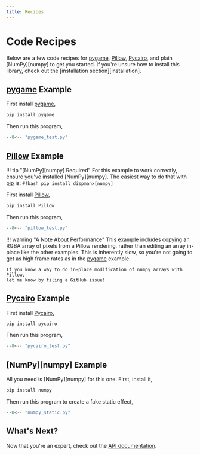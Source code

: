 ```yaml
---
title: Recipes
---
```


# Code Recipes

Below are a few code recipes for [pygame], [Pillow], [Pycairo], and
plain [NumPy][numpy] to get you started. If you're unsure how to install this
library, check out the [installation section][installation].

## [pygame] Example

First install [pygame],

```bash
pip install pygame
```

Then run this program,

```python title="pillow_test.py"
--8<-- "pygame_test.py"
```

## [Pillow] Example

!!! tip "[NumPy][numpy] Required"
    For this example to work correctly, ensure you've installed
    [NumPy][numpy]. The easiest way to do that with [pip] is:
    `#!bash pip install dispmanx[numpy]`

First install [Pillow],

```bash
pip install Pillow
```

Then run this program,

```python title="pillow_test.py"
--8<-- "pillow_test.py"
```

!!! warning "A Note About Performance"
    This example includes copying an RGBA array of pixels from a Pillow
    rendering, rather than editing an array in-place like the other examples.
    This is inherently slow, so you're not going to get as high frame rates as
    in the [pygame] example.

    If you know a way to do in-place modification of numpy arrays with Pillow,
    let me know by filing a GitHub issue!

## [Pycairo] Example

First install [Pycairo],

```bash
pip install pycairo
```

Then run this program,

```python title="pycairo_test.py"
--8<-- "pycairo_test.py"
```

## [NumPy][numpy] Example

All you need is [NumPy][numpy] for this one. First, install it,

```bash
pip install numpy
```

Then run this program to create a fake static effect,

```python title="numpy_static.py"
--8<-- "numpy_static.py"
```

## What's Next?

Now that you're an expert, check out the [API documentation](api.md).

[pillow]: https://pillow.readthedocs.io/
[pip]: https://pip.pypa.io/
[pycairo]: https://pycairo.readthedocs.io/
[pygame]: https://www.pygame.org/docs/
